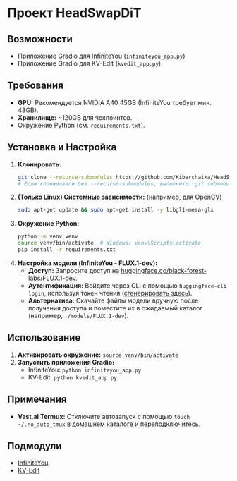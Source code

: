 # Проект HeadSwapDiT

## Возможности
*   Приложение Gradio для InfiniteYou (`infiniteyou_app.py`)
*   Приложение Gradio для KV-Edit (`kvedit_app.py`)

## Требования
*   **GPU:** Рекомендуется NVIDIA A40 45GB (InfiniteYou требует мин. 43GB).
*   **Хранилище:** ~120GB для чекпоинтов.
*   Окружение Python (см. `requirements.txt`).

## Установка и Настройка

1.  **Клонировать:**
    ```bash
    git clone --recurse-submodules https://github.com/Kiberchaika/HeadSwapDiT && cd HeadSwapDiT
    # Если клонировали без --recurse-submodules, выполните: git submodule update --init --recursive
    ```
2.  **(Только Linux) Системные зависимости:** (например, для OpenCV)
    ```bash
    sudo apt-get update && sudo apt-get install -y libgl1-mesa-glx
    ```
3.  **Окружение Python:**
    ```bash
    python -m venv venv
    source venv/bin/activate  # Windows: venv\Scripts\activate
    pip install -r requirements.txt
    ```
4.  **Настройка модели (InfiniteYou - FLUX.1-dev):**
    *   **Доступ:** Запросите доступ на [huggingface.co/black-forest-labs/FLUX.1-dev](https://huggingface.co/black-forest-labs/FLUX.1-dev).
    *   **Аутентификация:** Войдите через CLI с помощью `huggingface-cli login`, используя токен чтения ([сгенерировать здесь](https://huggingface.co/settings/tokens)).
    *   **Альтернатива:** Скачайте файлы модели вручную после получения доступа и поместите их в ожидаемый каталог (например, `./models/FLUX.1-dev`).

## Использование

1.  **Активировать окружение:** `source venv/bin/activate`
2.  **Запустить приложения Gradio:**
    *   InfiniteYou: `python infiniteyou_app.py`
    *   KV-Edit: `python kvedit_app.py`

## Примечания
*   **Vast.ai Termux:** Отключите автозапуск с помощью `touch ~/.no_auto_tmux` в домашнем каталоге и переподключитесь.

## Подмодули
*   [InfiniteYou](https://github.com/bytedance/InfiniteYouu)
*   [KV-Edit](https://github.com/Xilluill/KV-Edit) 
